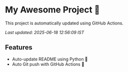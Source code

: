 # My Awesome Project 🚀

This project is automatically updated using GitHub Actions.

_Last updated: 2025-06-18 12:56:09 IST_

## Features
- Auto-update README using Python 🐍
- Auto Git push with GitHub Actions 🤖
